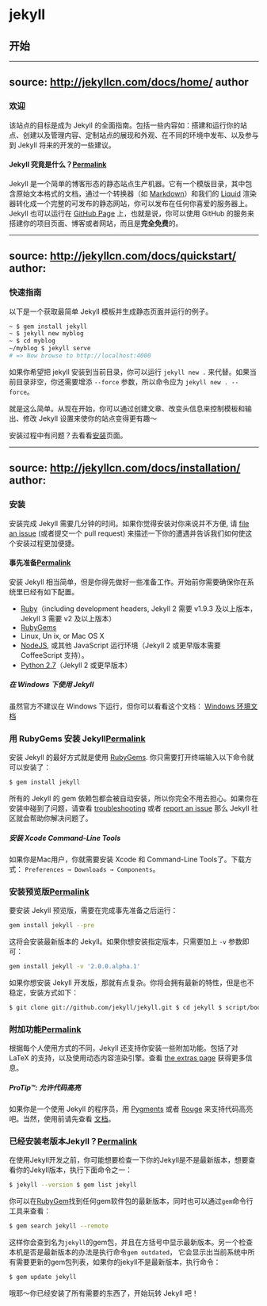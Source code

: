 # jekyll

## 开始

---
source: http://jekyllcn.com/docs/home/
author
---

### 欢迎

该站点的目标是成为 Jekyll 的全面指南。包括一些内容如：搭建和运行你的站点、创建以及管理内容、定制站点的展现和外观、在不同的环境中发布、以及参与到 Jekyll 将来的开发的一些建议。

#### Jekyll 究竟是什么？[Permalink](http://jekyllcn.com/docs/home/#jekyll-%E7%A9%B6%E7%AB%9F%E6%98%AF%E4%BB%80%E4%B9%88 "Permalink")

Jekyll 是一个简单的博客形态的静态站点生产机器。它有一个模版目录，其中包含原始文本格式的文档，通过一个转换器（如 [Markdown](http://daringfireball.net/projects/markdown/)）和我们的 [Liquid](https://github.com/Shopify/liquid/wiki) 渲染器转化成一个完整的可发布的静态网站，你可以发布在任何你喜爱的服务器上。Jekyll 也可以运行在 [GitHub Page](http://pages.github.com/) 上，也就是说，你可以使用 GitHub 的服务来搭建你的项目页面、博客或者网站，而且是**完全免费**的。

---
source: http://jekyllcn.com/docs/quickstart/
author: 
---

### 快速指南

以下是一个获取最简单 Jekyll 模板并生成静态页面并运行的例子。

```bash
~ $ gem install jekyll 
~ $ jekyll new myblog 
~ $ cd myblog 
~/myblog $ jekyll serve 
# => Now browse to http://localhost:4000
```

如果你希望把 jekyll 安装到当前目录，你可以运行 `jekyll new .` 来代替。如果当前目录非空，你还需要增添 `--force` 参数，所以命令应为 `jekyll new . --force`。

就是这么简单。从现在开始，你可以通过创建文章、改变头信息来控制模板和输出、修改 Jekyll 设置来使你的站点变得更有趣～

安装过程中有问题？去看看[安装](http://jekyllcn.com/docs/installation/)页面。

---
source: http://jekyllcn.com/docs/installation/
author: 
---

### 安装

安装完成 Jekyll 需要几分钟的时间。如果你觉得安装对你来说并不方便, 请 [file an issue](https://github.com/jekyll/jekyll/issues/new) (或者提交一个 pull request) 来描述一下你的遭遇并告诉我们如何使这个安装过程更加便捷。

#### 事先准备[Permalink](http://jekyllcn.com/docs/installation/#%E4%BA%8B%E5%85%88%E5%87%86%E5%A4%87 "Permalink")

安装 Jekyll 相当简单，但是你得先做好一些准备工作。开始前你需要确保你在系统里已经有如下配置。

-   [Ruby](http://www.ruby-lang.org/en/downloads/)（including development headers, Jekyll 2 需要 v1.9.3 及以上版本，Jekyll 3 需要 v2 及以上版本）
-   [RubyGems](http://rubygems.org/pages/download)
-   Linux, Un ix, or Mac OS X
-   [NodeJS](http://nodejs.org/), 或其他 JavaScript 运行环境（Jekyll 2 或更早版本需要 CoffeeScript 支持）。
-   [Python 2.7](https://www.python.org/downloads/)（Jekyll 2 或更早版本）

##### 在 Windows 下使用 Jekyll

虽然官方不建议在 Windows 下运行，但你可以看看这个文档： [Windows 环境文档](http://jekyllcn.com/docs/windows/#installation)

### 用 RubyGems 安装 Jekyll[Permalink](http://jekyllcn.com/docs/installation/#%E7%94%A8-rubygems-%E5%AE%89%E8%A3%85-jekyll "Permalink")

安装 Jekyll 的最好方式就是使用 [RubyGems](http://rubygems.org/pages/download). 你只需要打开终端输入以下命令就可以安装了：

```bash
$ gem install jekyll
```

所有的 Jekyll 的 gem 依赖包都会被自动安装，所以你完全不用去担心。如果你在安装中碰到了问题，请查看 [troubleshooting](http://jekyllcn.com/docs/troubleshooting/) 或者 [report an issue](https://github.com/jekyll/jekyll/issues/new) 那么 Jekyll 社区就会帮助你解决问题了。

##### 安装 Xcode Command-Line Tools

如果你是Mac用户，你就需要安装 Xcode 和 Command-Line Tools了。下载方式： `Preferences → Downloads → Components`。

### 安装预览版[Permalink](http://jekyllcn.com/docs/installation/#%E5%AE%89%E8%A3%85%E9%A2%84%E8%A7%88%E7%89%88 "Permalink")

要安装 Jekyll 预览版，需要在完成事先准备之后运行：

```bash
gem install jekyll --pre
```

这将会安装最新版本的 Jekyll。如果你想安装指定版本，只需要加上 `-v` 参数即可：

```bash
gem install jekyll -v '2.0.0.alpha.1'
```

如果你想安装 Jekyll 开发版，那就有点复杂。你将会拥有最新的特性，但是也不稳定，安装方式如下：

```bash
$ git clone git://github.com/jekyll/jekyll.git $ cd jekyll $ script/bootstrap $ bundle exec rake build $ ls pkg/*.gem | head -n 1 | xargs gem install -l
```

### 附加功能[Permalink](http://jekyllcn.com/docs/installation/#%E9%99%84%E5%8A%A0%E5%8A%9F%E8%83%BD "Permalink")

根据每个人使用方式的不同，Jekyll 还支持你安装一些附加功能。包括了对 LaTeX 的支持，以及使用动态内容渲染引擎。查看 [the extras page](http://jekyllcn.com/docs/extras/) 获得更多信息。

##### ProTip™: 允许代码高亮

如果你是一个使用 Jekyll 的程序员，用 [Pygments](http://pygments.org/) 或者 [Rouge](https://github.com/jayferd/rouge) 来支持代码高亮吧。当然，使用前请先查看 [文档](http://jekyllcn.com/docs/templates/#code_snippet_highlighting)。

### 已经安装老版本Jekyll？[Permalink](http://jekyllcn.com/docs/installation/#%E5%B7%B2%E7%BB%8F%E5%AE%89%E8%A3%85%E8%80%81%E7%89%88%E6%9C%ACjekyll "Permalink")

在使用Jekyll开发之前，你可能想要检查一下你的Jekyll是不是最新版本，想要查看你的Jekyll版本，执行下面命令之一：

```bash
$ jekyll --version $ gem list jekyll
```

你可以在[RubyGem](https://rubygems.org/gems/jekyll)找到任何gem软件包的最新版本，同时也可以通过`gem`命令行工具来查看：

```bash
$ gem search jekyll --remote
```

这样你会查到名为`jekyll`的gem包，并且在方括号中显示最新版本。另一个检查本机是否是最新版本的办法是执行命令`gem outdated`， 它会显示出当前系统中所有需要更新的gem包列表，如果你的jekyll不是最新版本，执行命令：

```bash
$ gem update jekyll
```

哦耶～你已经安装了所有需要的东西了，开始玩转 Jekyll 吧！
